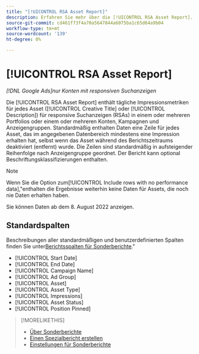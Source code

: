 ```yaml
---
title: "[!UICONTROL RSA Asset Report]"
description: Erfahren Sie mehr über die [!UICONTROL RSA Asset Report].
source-git-commit: cd461f73f4a70a5647844a6075ba1c65d64a9b04
workflow-type: tm+mt
source-wordcount: '139'
ht-degree: 0%

---
```


# [!UICONTROL RSA Asset Report]

*[!DNL Google Ads]nur Konten mit responsiven Suchanzeigen*

Die [!UICONTROL RSA Asset Report] enthält tägliche Impressionsmetriken für jedes Asset ([!UICONTROL Creative Title] oder [!UICONTROL Description]) für responsive Suchanzeigen (RSAs) in einem oder mehreren Portfolios oder einem oder mehreren Konten, Kampagnen und Anzeigengruppen. Standardmäßig enthalten Daten eine Zeile für jedes Asset, das im angegebenen Datenbereich mindestens eine Impression erhalten hat, selbst wenn das Asset während des Berichtszeitraums deaktiviert (entfernt) wurde. Die Zeilen sind standardmäßig in aufsteigender Reihenfolge nach Anzeigengruppe geordnet. Der Bericht kann optional Beschriftungsklassifizierungen enthalten.

>[!NOTE]
>
>Wenn Sie die Option zum[!UICONTROL Include rows with no performance data],&quot;enthalten die Ergebnisse weiterhin keine Daten für Assets, die noch nie Daten erhalten haben.

Sie können Daten ab dem 8. August 2022 anzeigen.<!-- Later: You can view data for the previous 36 months. -->

## Standardspalten

Beschreibungen aller standardmäßigen und benutzerdefinierten Spalten finden Sie unter[Berichtsspalten für Sonderberichte](specialty-report-columns.md).&quot;

* [!UICONTROL Start Date]
* [!UICONTROL End Date]
* [!UICONTROL Campaign Name]
* [!UICONTROL Ad Group]
* [!UICONTROL Asset]
* [!UICONTROL Asset Type]
* [!UICONTROL Impressions]
* [!UICONTROL Asset Status]
* [!UICONTROL Position Pinned]

>[!MORELIKETHIS]
>
>* [Über Sonderberichte](specialty-report-about.md)
>* [Einen Spezialbericht erstellen](specialty-report-generate.md)
>* [Einstellungen für Sonderberichte](specialty-report-settings.md)

